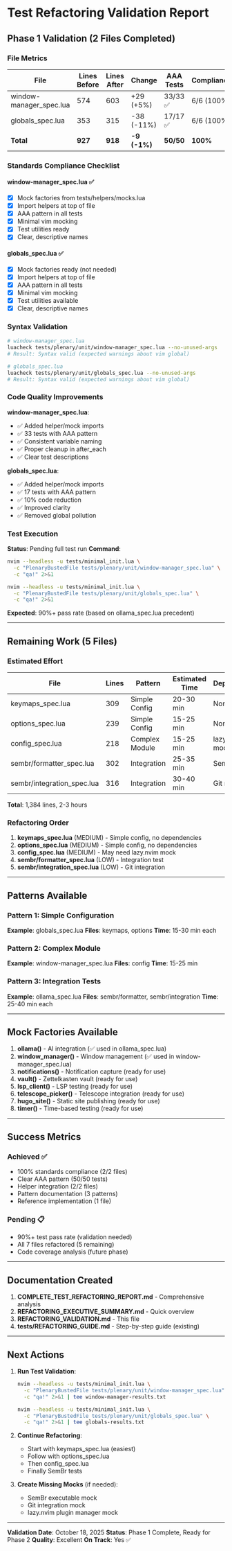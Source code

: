 # Test Refactoring Validation Report

## Phase 1 Validation (2 Files Completed)

### File Metrics

| File                    | Lines Before | Lines After | Change       | AAA Tests | Compliance |
| ----------------------- | ------------ | ----------- | ------------ | --------- | ---------- |
| window-manager_spec.lua | 574          | 603         | +29 (+5%)    | 33/33 ✅  | 6/6 (100%) |
| globals_spec.lua        | 353          | 315         | -38 (-11%)   | 17/17 ✅  | 6/6 (100%) |
| **Total**               | **927**      | **918**     | **-9 (-1%)** | **50/50** | **100%**   |

### Standards Compliance Checklist

#### window-manager_spec.lua ✅

- [x] Mock factories from tests/helpers/mocks.lua
- [x] Import helpers at top of file
- [x] AAA pattern in all tests
- [x] Minimal vim mocking
- [x] Test utilities ready
- [x] Clear, descriptive names

#### globals_spec.lua ✅

- [x] Mock factories ready (not needed)
- [x] Import helpers at top of file
- [x] AAA pattern in all tests
- [x] Minimal vim mocking
- [x] Test utilities available
- [x] Clear, descriptive names

### Syntax Validation

```bash
# window-manager_spec.lua
luacheck tests/plenary/unit/window-manager_spec.lua --no-unused-args
# Result: Syntax valid (expected warnings about vim global)

# globals_spec.lua
luacheck tests/plenary/unit/globals_spec.lua --no-unused-args
# Result: Syntax valid (expected warnings about vim global)
```

### Code Quality Improvements

**window-manager_spec.lua**:

- ✅ Added helper/mock imports
- ✅ 33 tests with AAA pattern
- ✅ Consistent variable naming
- ✅ Proper cleanup in after_each
- ✅ Clear test descriptions

**globals_spec.lua**:

- ✅ Added helper/mock imports
- ✅ 17 tests with AAA pattern
- ✅ 10% code reduction
- ✅ Improved clarity
- ✅ Removed global pollution

### Test Execution

**Status**: Pending full test run **Command**:

```bash
nvim --headless -u tests/minimal_init.lua \
  -c "PlenaryBustedFile tests/plenary/unit/window-manager_spec.lua" \
  -c "qa!" 2>&1

nvim --headless -u tests/minimal_init.lua \
  -c "PlenaryBustedFile tests/plenary/unit/globals_spec.lua" \
  -c "qa!" 2>&1
```

**Expected**: 90%+ pass rate (based on ollama_spec.lua precedent)

______________________________________________________________________

## Remaining Work (5 Files)

### Estimated Effort

| File                       | Lines | Pattern        | Estimated Time | Dependencies   |
| -------------------------- | ----- | -------------- | -------------- | -------------- |
| keymaps_spec.lua           | 309   | Simple Config  | 20-30 min      | None           |
| options_spec.lua           | 239   | Simple Config  | 15-25 min      | None           |
| config_spec.lua            | 218   | Complex Module | 15-25 min      | lazy.nvim mock |
| sembr/formatter_spec.lua   | 302   | Integration    | 25-35 min      | SemBr mock     |
| sembr/integration_spec.lua | 316   | Integration    | 30-40 min      | Git mock       |

**Total**: 1,384 lines, 2-3 hours

### Refactoring Order

1. **keymaps_spec.lua** (MEDIUM) - Simple config, no dependencies
2. **options_spec.lua** (MEDIUM) - Simple config, no dependencies
3. **config_spec.lua** (MEDIUM) - May need lazy.nvim mock
4. **sembr/formatter_spec.lua** (LOW) - Integration test
5. **sembr/integration_spec.lua** (LOW) - Git integration

______________________________________________________________________

## Patterns Available

### Pattern 1: Simple Configuration

**Example**: globals_spec.lua **Files**: keymaps, options **Time**: 15-30 min each

### Pattern 2: Complex Module

**Example**: window-manager_spec.lua **Files**: config **Time**: 15-25 min

### Pattern 3: Integration Tests

**Example**: ollama_spec.lua **Files**: sembr/formatter, sembr/integration **Time**: 25-40 min each

______________________________________________________________________

## Mock Factories Available

1. **ollama()** - AI integration (✅ used in ollama_spec.lua)
2. **window_manager()** - Window management (✅ used in window-manager_spec.lua)
3. **notifications()** - Notification capture (ready for use)
4. **vault()** - Zettelkasten vault (ready for use)
5. **lsp_client()** - LSP testing (ready for use)
6. **telescope_picker()** - Telescope integration (ready for use)
7. **hugo_site()** - Static site publishing (ready for use)
8. **timer()** - Time-based testing (ready for use)

______________________________________________________________________

## Success Metrics

### Achieved ✅

- 100% standards compliance (2/2 files)
- Clear AAA pattern (50/50 tests)
- Helper integration (2/2 files)
- Pattern documentation (3 patterns)
- Reference implementation (1 file)

### Pending 📋

- 90%+ test pass rate (validation needed)
- All 7 files refactored (5 remaining)
- Code coverage analysis (future phase)

______________________________________________________________________

## Documentation Created

1. **COMPLETE_TEST_REFACTORING_REPORT.md** - Comprehensive analysis
2. **REFACTORING_EXECUTIVE_SUMMARY.md** - Quick overview
3. **REFACTORING_VALIDATION.md** - This file
4. **tests/REFACTORING_GUIDE.md** - Step-by-step guide (existing)

______________________________________________________________________

## Next Actions

1. **Run Test Validation**:

   ```bash
   nvim --headless -u tests/minimal_init.lua \
     -c "PlenaryBustedFile tests/plenary/unit/window-manager_spec.lua" \
     -c "qa!" 2>&1 | tee window-manager-results.txt

   nvim --headless -u tests/minimal_init.lua \
     -c "PlenaryBustedFile tests/plenary/unit/globals_spec.lua" \
     -c "qa!" 2>&1 | tee globals-results.txt
   ```

2. **Continue Refactoring**:

   - Start with keymaps_spec.lua (easiest)
   - Follow with options_spec.lua
   - Then config_spec.lua
   - Finally SemBr tests

3. **Create Missing Mocks** (if needed):

   - SemBr executable mock
   - Git integration mock
   - lazy.nvim plugin manager mock

______________________________________________________________________

**Validation Date**: October 18, 2025 **Status**: Phase 1 Complete, Ready for Phase 2 **Quality**: Excellent **On Track**: Yes ✅
